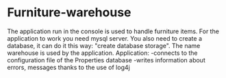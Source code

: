 # Furniture-warehouse
The application run in the console is used to handle furniture items.
For the application to work you need mysql server. You also need to create a database, it can do it this way: "create database storage". The name warehouse is used by the application. 
Application:
-connects to the configuration file of the Properties database
-writes information about errors, messages thanks to the use of log4j
